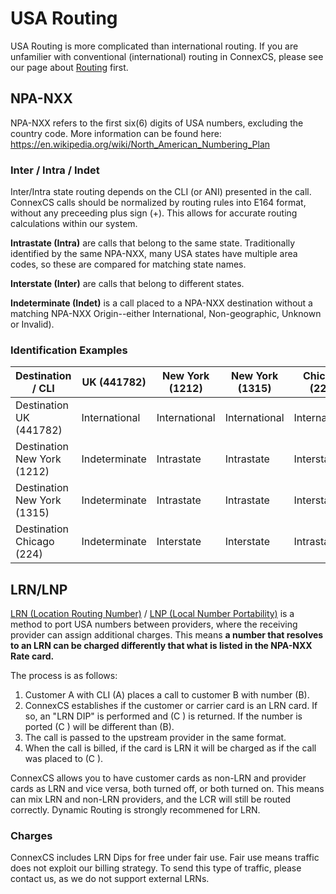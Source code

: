 # USA Routing
USA Routing is more complicated than international routing. If you are unfamilier with conventional (international) routing in ConnexCS, please see our page about [Routing](/en/latest/routing/) first.

## NPA-NXX
NPA-NXX refers to the first six(6) digits of USA numbers, excluding the country code. More information can be found here:
https://en.wikipedia.org/wiki/North_American_Numbering_Plan

### Inter / Intra / Indet
Inter/Intra state routing depends on the CLI (or ANI) presented in the call. ConnexCS calls should be normalized by routing rules into E164 format, without any preceeding plus sign (+). This allows for accurate routing calculations within our system.

**Intrastate (Intra)** are calls that belong to the same state. Traditionally identified by the same NPA-NXX, many USA states have multiple area codes, so these are compared for matching state names.

**Interstate (Inter)** are calls that belong to different states.

**Indeterminate (Indet)** is a call placed to a NPA-NXX destination without a matching NPA-NXX Origin--either International, Non-geographic, Unknown or Invalid).

### Identification Examples
| Destination / CLI           | UK (441782)   | New York (1212) | New York (1315) | Chicago (224) | Unknown       | Withheld      |
|-----------------------------|---------------|-----------------|-----------------|---------------|---------------|---------------|
| Destination UK (441782)     | International | International   | International   | International | International | International |
| Destination New York (1212) | Indeterminate | Intrastate      | Intrastate      | Interstate    | Indeterminate | Indeterminate |
| Destination New York (1315) | Indeterminate | Intrastate      | Intrastate      | Interstate    | Indeterminate | Indeterminate |
| Destination Chicago (224)   | Indeterminate | Interstate      | Interstate      | Intrastate    | Indeterminate | Indeterminate |


## LRN/LNP 
[LRN (Location Routing Number)](https://en.wikipedia.org/wiki/Location_Routing_Number) / [LNP (Local Number Portability)](https://en.wikipedia.org/wiki/Local_number_portability) is a method to port USA numbers between providers, where the receiving provider can assign additional charges.  This means **a number that resolves to an LRN can be charged differently that what is listed in the NPA-NXX Rate card.**

The process is as follows:
1. Customer A with CLI (A) places a call to customer B with number (B).
2. ConnexCS establishes if the customer or carrier card is an LRN card. If so, an "LRN DIP" is performed and (C ) is returned. If the number is ported (C ) will be different than (B).
3. The call is passed to the upstream provider in the same format.
4. When the call is billed, if the card is LRN it will be charged as if the call was placed to (C ).

ConnexCS allows you to have customer cards as non-LRN and provider cards as LRN and vice versa, both turned off, or both turned on. This means can mix LRN and non-LRN providers, and the LCR will still be routed correctly.  Dynamic Routing is strongly recommened for LRN.

### Charges
ConnexCS includes LRN Dips for free under fair use. Fair use means traffic does not exploit our billing strategy.  To send this type of traffic, please contact us, as we do not support external LRNs.
